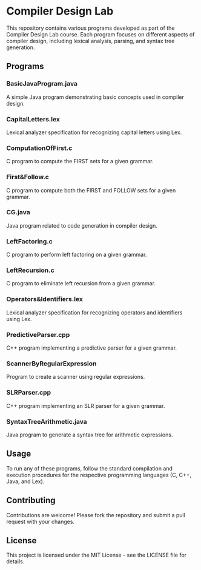 # Compiler Design Lab

This repository contains various programs developed as part of the Compiler Design Lab course. Each program focuses on different aspects of compiler design, including lexical analysis, parsing, and syntax tree generation.

## Programs

### BasicJavaProgram.java
A simple Java program demonstrating basic concepts used in compiler design.

### CapitalLetters.lex
Lexical analyzer specification for recognizing capital letters using Lex.

### ComputationOfFirst.c
C program to compute the FIRST sets for a given grammar.

### First&Follow.c
C program to compute both the FIRST and FOLLOW sets for a given grammar.

### CG.java
Java program related to code generation in compiler design.

### LeftFactoring.c
C program to perform left factoring on a given grammar.

### LeftRecursion.c
C program to eliminate left recursion from a given grammar.

### Operators&Identifiers.lex
Lexical analyzer specification for recognizing operators and identifiers using Lex.

### PredictiveParser.cpp
C++ program implementing a predictive parser for a given grammar.

### ScannerByRegularExpression
Program to create a scanner using regular expressions.

### SLRParser.cpp
C++ program implementing an SLR parser for a given grammar.

### SyntaxTreeArithmetic.java
Java program to generate a syntax tree for arithmetic expressions.

## Usage

To run any of these programs, follow the standard compilation and execution procedures for the respective programming languages (C, C++, Java, and Lex).

## Contributing

Contributions are welcome! Please fork the repository and submit a pull request with your changes.

## License

This project is licensed under the MIT License - see the LICENSE file for details.